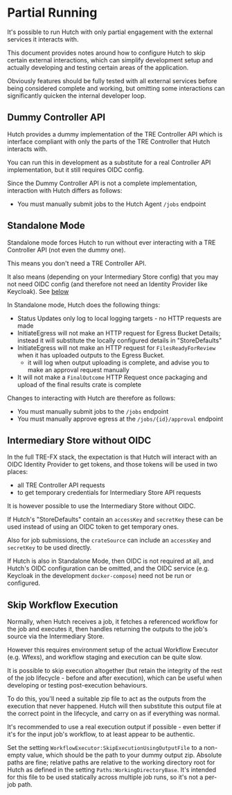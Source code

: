 # Partial Running

It's possible to run Hutch with only partial engagement with the external services it interacts with.

This document provides notes around how to configure Hutch to skip certain external interactions, which can simplify development setup and actually developing and testing certain areas of the application.

Obviously features should be fully tested with all external services before being considered complete and working, but omitting some interactions can significantly quicken the internal developer loop.

## Dummy Controller API

Hutch provides a dummy implementation of the TRE Controller API which is interface compliant with only the parts of the TRE Controller that Hutch interacts with.

You can run this in development as a substitute for a real Controller API implementation, but it still requires OIDC config.

Since the Dummy Controller API is not a complete implementation, interaction with Hutch differs as follows:

- You must manually submit jobs to the Hutch Agent `/jobs` endpoint

## Standalone Mode

Standalone mode forces Hutch to run without ever interacting with a TRE Controller API (not even the dummy one).

This means you don't need a TRE Controller API.

It also means (depending on your Intermediary Store config) that you may not need OIDC config (and therefore not need an Identity Provider like Keycloak). See [below](#intermediary-store-without-oidc) 

In Standalone mode, Hutch does the following things:

- Status Updates only log to local logging targets - no HTTP requests are made
- InitiateEgress will not make an HTTP request for Egress Bucket Details; instead it will substitute the locally configured details in "StoreDefaults"
- InitiateEgress will not make an HTTP request for `FilesReadyForReview` when it has uploaded outputs to the Egress Bucket.
  - it will log when output uploading is complete, and advise you to make an approval request manually
- It will not make a `FinalOutcome` HTTP Request once packaging and upload of the final results crate is complete

Changes to interacting with Hutch are therefore as follows:

- You must manually submit jobs to the `/jobs` endpoint
- You must manually approve egress at the `/jobs/{id}/approval` endpoint

## Intermediary Store without OIDC

In the full TRE-FX stack, the expectation is that Hutch will interact with an OIDC Identity Provider to get tokens, and those tokens will be used in two places:

- all TRE Controller API requests
- to get temporary credentials for Intermediary Store API requests

It is however possible to use the Intermediary Store without OIDC.

If Hutch's "StoreDefaults" contain an `accessKey` and `secretKey` these can be used instead of using an OIDC token to get temporary ones.

Also for job submissions, the `crateSource` can include an `accessKey` and `secretKey` to be used directly.

If Hutch is also in Standalone Mode, then OIDC is not required at all, and Hutch's OIDC configuration can be omitted, and the OIDC service (e.g. Keycloak in the development `docker-compose`) need not be run or configured.

## Skip Workflow Execution

Normally, when Hutch receives a job, it fetches a referenced workflow for the job and executes it, then handles returning the outputs to the job's source via the Intermediary Store.

However this requires environment setup of the actual Workflow Executor (e.g. Wfexs), and workflow staging and execution can be quite slow.

It is possible to skip execution altogether (but retain the integrity of the rest of the job lifecycle - before and after execution), which can be useful when developing or testing post-execution behaviours.

To do this, you'll need a suitable zip file to act as the outputs from the execution that never happened. Hutch will then substitute this output file at the correct point in the lifecycle, and carry on as if everything was normal.

It's recommended to use a real execution output if possible - even better if it's for the input job's workflow, to at least appear to be authentic.

Set the setting `WorkflowExecutor:SkipExecutionUsingOutputFile` to a non-empty value, which should be the path to your dummy output zip. Absolute paths are fine; relative paths are relative to the working directory root for Hutch as defined in the setting `Paths:WorkingDirectoryBase`. It's intended for this file to be used statically across multiple job runs, so it's not a per-job path.
